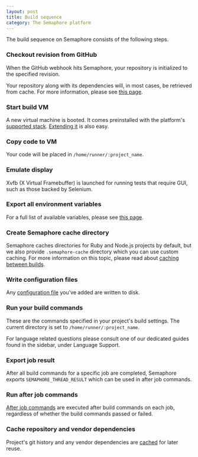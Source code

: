 ```yaml
---
layout: post
title: Build sequence
category: The Semaphore platform
---
```


The build sequence on Semaphore consists of the following steps.

### Checkout revision from GitHub

When the GitHub webhook hits Semaphore, your repository is initialized to the
specified revision.

Your repository along with its dependencies will, in most cases, be retrieved
from cache. For more information, please see [this
page](/docs/caching-between-builds.html).

### Start build VM

A new virtual machine is booted. It comes preinstalled with the platform's
[supported stack](/docs/supported-stack.html). [Extending
it](/docs/how-to-install-dependency.html) is also easy.

### Copy code to VM

Your code will be placed in `/home/runner/:project_name`.

### Emulate display

Xvfb (X Virtual Framebuffer) is launched for running tests that require GUI,
such as those backed by Selenium.

### Export all environment variables

For a full list of available variables, please see [this
page](/docs/available-environment-variables.html).

### Create Semaphore cache directory

Semaphore caches directories for Ruby and Node.js projects by default, but we
also provide `.semaphore-cache` directory which you can use custom caching. For
more information on this topic, please read about [caching between
builds](/docs/caching-between-builds.html).

### Write configuration files

Any [configuration file](/docs/adding-configuration-files.html)
you've added are written to disk.

### Run your build commands

These are the commands specified in your project's build settings. The current
directory is set to `/home/runner/:project_name`.

For language related questions please consult one of our dedicated
guides found in the sidebar, under Language Support.

### Export job result

After all build commands for a specific job are completed, Semaphore exports
`SEMAPHORE_THREAD_RESULT` which can be used in after job commands.

### Run after job commands

[After job commands](/docs/using-post-thread-commands.html) are executed after
build commands on each job, regardless of whether the build commands passed or
failed.

### Cache repository and vendor dependencies

Project's git history and any vendor dependencies are
[cached](/docs/caching-between-builds.html) for later reuse.
